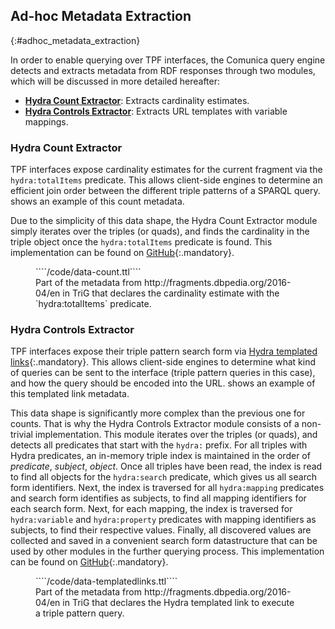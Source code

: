 ## Ad-hoc Metadata Extraction
{:#adhoc_metadata_extraction}

In order to enable querying over TPF interfaces,
the Comunica query engine detects and extracts metadata from RDF responses through two modules,
which will be discussed in more detailed hereafter:

* [**Hydra Count Extractor**](https://github.com/comunica/comunica/tree/master/packages/actor-rdf-metadata-extract-hydra-count): Extracts cardinality estimates.
* [**Hydra Controls Extractor**](https://github.com/comunica/comunica/tree/master/packages/actor-rdf-metadata-extract-hydra-controls): Extracts URL templates with variable mappings.

### Hydra Count Extractor

TPF interfaces expose cardinality estimates for the current fragment via the `hydra:totalItems` predicate.
This allows client-side engines to determine an efficient join order between the different triple patterns of a SPARQL query.
[](#data-count) shows an example of this count metadata.

Due to the simplicity of this data shape,
the Hydra Count Extractor module simply iterates over the triples (or quads),
and finds the cardinality in the triple object
once the `hydra:totalItems` predicate is found.
This implementation can be found on [GitHub](https://github.com/comunica/comunica/blob/master/packages/actor-rdf-metadata-extract-hydra-count/lib/ActorRdfMetadataExtractHydraCount.ts){:.mandatory}.

<figure id="data-count" class="listing">
````/code/data-count.ttl````
<figcaption markdown="block">
Part of the metadata from http://fragments.dbpedia.org/2016-04/en in TriG
that declares the cardinality estimate with the `hydra:totalItems` predicate.
</figcaption>
</figure>

### Hydra Controls Extractor

TPF interfaces expose their triple pattern search form via [Hydra templated links](http://www.hydra-cg.com/spec/latest/core/#templated-links){:.mandatory}.
This allows client-side engines to determine what kind of queries can be sent to the interface (triple pattern queries in this case),
and how the query should be encoded into the URL.
[](#data-templatedlinks) shows an example of this templated link metadata.

This data shape is significantly more complex than the previous one for counts.
That is why the Hydra Controls Extractor module consists of a non-trivial implementation.
This module iterates over the triples (or quads), and detects all predicates that start with the `hydra:` prefix.
For all triples with Hydra predicates, an in-memory triple index is maintained in the order of _predicate_, _subject_, _object_.
Once all triples have been read, the index is read to find all objects for the `hydra:search` predicate,
which gives us all search form identifiers.
Next, the index is traversed for all `hydra:mapping` predicates and search form identifies as subjects,
to find all mapping identifiers for each search form.
Next, for each mapping, the index is traversed for `hydra:variable` and `hydra:property` predicates with mapping identifiers as subjects,
to find their respective values.
Finally, all discovered values are collected and saved in a convenient search form datastructure
that can be used by other modules in the further querying process.
This implementation can be found on [GitHub](https://github.com/comunica/comunica/blob/master/packages/actor-rdf-metadata-extract-hydra-controls/lib/ActorRdfMetadataExtractHydraControls.ts){:.mandatory}.

<figure id="data-templatedlinks" class="listing">
````/code/data-templatedlinks.ttl````
<figcaption markdown="block">
Part of the metadata from http://fragments.dbpedia.org/2016-04/en in TriG
that declares the Hydra templated link to execute a triple pattern query.
</figcaption>
</figure>
